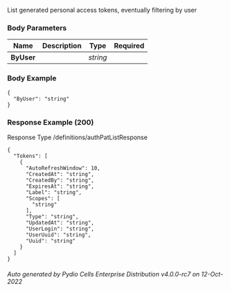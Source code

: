 






 
List generated personal access tokens, eventually filtering by user  


### Body Parameters

Name | Description | Type | Required
---|---|---|---
**ByUser** |  | _string_ |   


### Body Example
```
{
  "ByUser": "string"
}
```






### Response Example (200)
Response Type /definitions/authPatListResponse

```
{
  "Tokens": [
    {
      "AutoRefreshWindow": 10,
      "CreatedAt": "string",
      "CreatedBy": "string",
      "ExpiresAt": "string",
      "Label": "string",
      "Scopes": [
        "string"
      ],
      "Type": "string",
      "UpdatedAt": "string",
      "UserLogin": "string",
      "UserUuid": "string",
      "Uuid": "string"
    }
  ]
}
```




###### Auto generated by Pydio Cells Enterprise Distribution v4.0.0-rc7 on 12-Oct-2022

